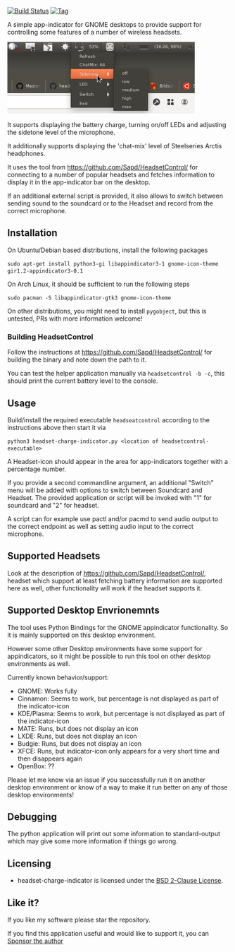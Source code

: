 [![Build Status](https://travis-ci.org/centic9/headset-charge-indicator.svg)](https://travis-ci.org/centic9/headset-charge-indicator)
[![Tag](https://img.shields.io/github/tag/centic9/headset-charge-indicator.svg)](https://github.com/centic9/headset-charge-indicator/tags)

A simple app-indicator for GNOME desktops to provide support for controlling some features of
a number of wireless headsets.

![Screenshot](headset-charge-indicator.png)

It supports displaying the battery charge, turning on/off LEDs and adjusting the sidetone level of the microphone. 

It additionally supports displaying the 'chat-mix' level of Steelseries Arctis headphones.

It uses the tool from https://github.com/Sapd/HeadsetControl/ for connecting to a number of
popular headsets and fetches information to display it in the app-indicator bar
on the desktop.

If an additional external script is provided, it also allows to switch between sending sound to the soundcard or to
the Headset and record from the correct microphone.

## Installation

On Ubuntu/Debian based distributions, install the following packages

    sudo apt-get install python3-gi libappindicator3-1 gnome-icon-theme gir1.2-appindicator3-0.1

On Arch Linux, it should be sufficient to run the following steps

    sudo pacman -S libappindicator-gtk3 gnome-icon-theme

On other distributions, you might need to install `pygobject`, but this is untested, PRs with 
more information welcome!

### Building HeadsetControl

Follow the instructions at https://github.com/Sapd/HeadsetControl/ for building the binary and
note down the path to it.

You can test the helper application manually via `headsetcontrol -b -c`, this should print the current
battery level to the console.

## Usage

Build/install the required executable `headseatcontrol` according to the instructions 
above then start it via 

    python3 headset-charge-indicator.py <location of headsetcontrol-executable>

A Headset-icon should appear in the area for app-indicators together with a percentage number.

If you provide a second commandline argument, an additional "Switch" menu will be added with 
options to switch between Soundcard and Headset. The provided application or script will be
invoked with "1" for soundcard and "2" for headset.

A script can for example use pactl and/or pacmd to send audio output to the correct endpoint
as well as setting audio input to the correct microphone.

## Supported Headsets

Look at the description of https://github.com/Sapd/HeadsetControl/, headset which support 
at least fetching battery information are supported here as well, other functionality will work 
if the headset supports it.

## Supported Desktop Envrionemnts

The tool uses Python Bindings for the GNOME appindicator functionality. So it is mainly supported on this desktop environment. 

However some other Desktop environments have some support for appindicators, so it might be possible to run this tool on other desktop environments as well.

Currently known behavior/support:

* GNOME: Works fully
* Cinnamon: Seems to work, but percentage is not displayed as part of the indicator-icon
* KDE/Plasma: Seems to work, but percentage is not displayed as part of the indicator-icon
* MATE: Runs, but does not display an icon
* LXDE: Runs, but does not display an icon
* Budgie: Runs, but does not display an icon
* XFCE: Runs, but indicator-icon only appears for a very short time and then disappears again
* OpenBox: ??

Please let me know via an issue if you successfully run it on another desktop environment or know of
a way to make it run better on any of those desktop environments!

## Debugging

The python application will print out some information to standard-output which may give some
more information if things go wrong.

## Licensing

* headset-charge-indicator is licensed under the [BSD 2-Clause License].

[BSD 2-Clause License]: https://opensource.org/licenses/bsd-license.php

## Like it?

If you like my software please star the repository.

If you find this application useful and would like to support it, you can [Sponsor the author](https://github.com/sponsors/centic9)


